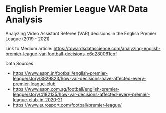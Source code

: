 # English Premier League VAR Data Analysis
Analyzing Video Assistant Referee (VAR) decisions in the English Premier League (2019 - 2021)

Link to Medium article: https://towardsdatascience.com/analyzing-english-premier-league-var-football-decisions-c6d280061ebf

Data Sources
- https://www.espn.in/football/english-premier-league/story/3929823/how-var-decisions-have-affected-every-premier-league-club
- https://www.espn.com.sg/football/english-premier-league/story/4182135/how-var-decisions-affected-every-premier-league-club-in-2020-21
- https://www.eurosport.com/football/premier-league/
